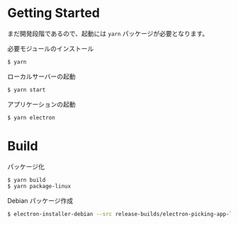# Getting Started

まだ開発段階であるので、起動には `yarn` パッケージが必要となります。

必要モジュールのインストール

```sh
$ yarn
```

ローカルサーバーの起動

```sh
$ yarn start
```

アプリケーションの起動

```sh
$ yarn electron
```

# Build

パッケージ化

```sh
$ yarn build
$ yarn package-linux
```

Debian パッケージ作成

```sh
$ electron-installer-debian --src release-builds/electron-picking-app-linux-x64/ --arch amd64 --config debian.json
```
